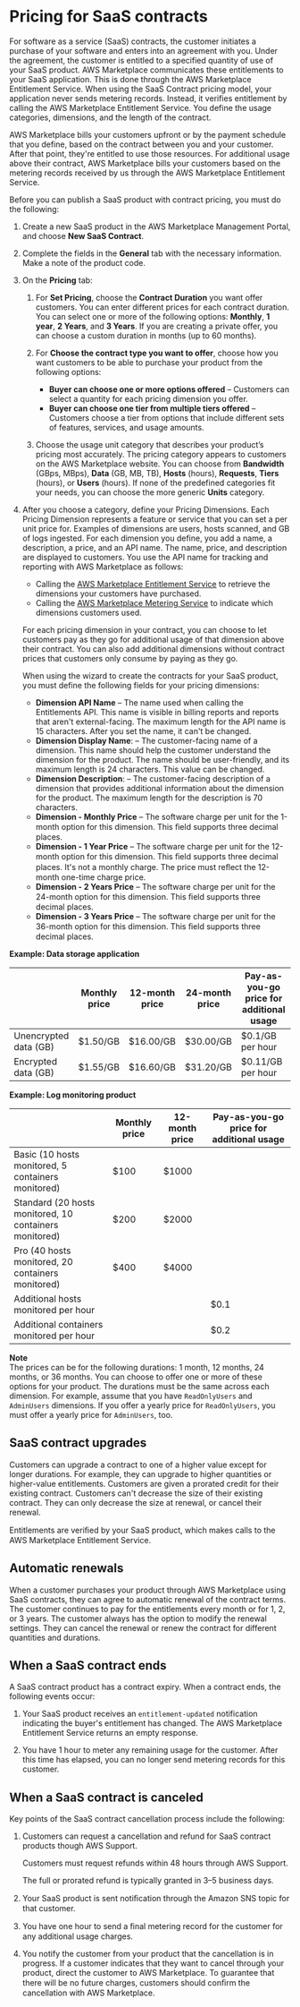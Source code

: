 # Pricing for SaaS contracts<a name="saas-contracts"></a>

For software as a service \(SaaS\) contracts, the customer initiates a purchase of your software and enters into an agreement with you\. Under the agreement, the customer is entitled to a specified quantity of use of your SaaS product\. AWS Marketplace communicates these entitlements to your SaaS application\. This is done through the AWS Marketplace Entitlement Service\. When using the SaaS Contract pricing model, your application never sends metering records\. Instead, it verifies entitlement by calling the AWS Marketplace Entitlement Service\. You define the usage categories, dimensions, and the length of the contract\. 

AWS Marketplace bills your customers upfront or by the payment schedule that you define, based on the contract between you and your customer\. After that point, they're entitled to use those resources\. For additional usage above their contract, AWS Marketplace bills your customers based on the metering records received by us through the AWS Marketplace Entitlement Service\. 

Before you can publish a SaaS product with contract pricing, you must do the following:

1. Create a new SaaS product in the AWS Marketplace Management Portal, and choose **New SaaS Contract**\.

1. Complete the fields in the **General** tab with the necessary information\. Make a note of the product code\.

1. On the **Pricing** tab:

   1. For **Set Pricing**, choose the **Contract Duration** you want offer customers\. You can enter different prices for each contract duration\. You can select one or more of the following options: **Monthly**, **1 year**, **2 Years**, and **3 Years**\. If you are creating a private offer, you can choose a custom duration in months \(up to 60 months\)\. 

   1. For **Choose the contract type you want to offer**, choose how you want customers to be able to purchase your product from the following options: 
      +  **Buyer can choose one or more options offered** – Customers can select a quantity for each pricing dimension you offer\.
      +  **Buyer can choose one tier from multiple tiers offered** – Customers choose a tier from options that include different sets of features, services, and usage amounts\. 

   1.  Choose the usage unit category that describes your product’s pricing most accurately\. The pricing category appears to customers on the AWS Marketplace website\. You can choose from **Bandwidth** \(GBps, MBps\), **Data** \(GB, MB, TB\), **Hosts** \(hours\), **Requests**, **Tiers** \(hours\), or **Users** \(hours\)\. If none of the predefined categories fit your needs, you can choose the more generic **Units** category\.

1. After you choose a category, define your Pricing Dimensions\. Each Pricing Dimension represents a feature or service that you can set a per unit price for\. Examples of dimensions are users, hosts scanned, and GB of logs ingested\. For each dimension you define, you add a name, a description, a price, and an API name\. The name, price, and description are displayed to customers\. You use the API name for tracking and reporting with AWS Marketplace as follows:
   + Calling the [AWS Marketplace Entitlement Service](https://docs.aws.amazon.com/marketplaceentitlement/latest/APIReference/Welcome.html) to retrieve the dimensions your customers have purchased\.
   + Calling the [AWS Marketplace Metering Service](https://docs.aws.amazon.com/marketplacemetering/latest/APIReference/Welcome.html) to indicate which dimensions customers used\.

    For each pricing dimension in your contract, you can choose to let customers pay as they go for additional usage of that dimension above their contract\. You can also add additional dimensions without contract prices that customers only consume by paying as they go\.

   When using the wizard to create the contracts for your SaaS product, you must define the following fields for your pricing dimensions:
   +  **Dimension API Name** – The name used when calling the Entitlements API\. This name is visible in billing reports and reports that aren't external\-facing\. The maximum length for the API name is 15 characters\. After you set the name, it can't be changed\. 
   +  **Dimension Display Name**: – The customer\-facing name of a dimension\. This name should help the customer understand the dimension for the product\. The name should be user\-friendly, and its maximum length is 24 characters\. This value can be changed\.
   +  **Dimension Description**: – The customer\-facing description of a dimension that provides additional information about the dimension for the product\. The maximum length for the description is 70 characters\.
   +  **Dimension \- Monthly Price** – The software charge per unit for the 1\-month option for this dimension\. This ﬁeld supports three decimal places\.
   +  **Dimension \- 1 Year Price** – The software charge per unit for the 12\-month option for this dimension\. This ﬁeld supports three decimal places\. It's not a monthly charge\. The price must reﬂect the 12\-month one\-time charge price\. 
   +  **Dimension \- 2 Years Price** – The software charge per unit for the 24\-month option for this dimension\. This ﬁeld supports three decimal places\.
   +  **Dimension \- 3 Years Price** – The software charge per unit for the 36\-month option for this dimension\. This ﬁeld supports three decimal places\.


**Example: Data storage application**  

|   | Monthly price  | 12\-month price  | 24\-month price  | Pay\-as\-you\-go price for additional usage  | 
| --- | --- | --- | --- | --- | 
|  Unencrypted data \(GB\)  |  $1\.50/GB  |  $16\.00/GB  |  $30\.00/GB  |  $0\.1/GB per hour  | 
|  Encrypted data \(GB\)  |  $1\.55/GB  |  $16\.60/GB  |  $31\.20/GB  |  $0\.11/GB per hour  | 


**Example: Log monitoring product**  

|   | Monthly price  | 12\-month price  | Pay\-as\-you\-go price for additional usage  | 
| --- | --- | --- | --- | 
|  Basic \(10 hosts monitored, 5 containers monitored\)  |  $100  |  $1000  |   | 
|  Standard \(20 hosts monitored, 10 containers monitored\)  |  $200  |  $2000  |   | 
|  Pro \(40 hosts monitored, 20 containers monitored\)  |  $400  |  $4000  |   | 
|  Additional hosts monitored per hour  |   |   |  $0\.1  | 
|  Additional containers monitored per hour  |   |   |  $0\.2  | 

**Note**  
The prices can be for the following durations: 1 month, 12 months, 24 months, or 36 months\. You can choose to offer one or more of these options for your product\. The durations must be the same across each dimension\. For example, assume that you have `ReadOnlyUsers` and `AdminUsers` dimensions\. If you offer a yearly price for `ReadOnlyUsers`, you must offer a yearly price for `AdminUsers`, too\.

## SaaS contract upgrades<a name="upgrades"></a>

 Customers can upgrade a contract to one of a higher value except for longer durations\. For example, they can upgrade to higher quantities or higher\-value entitlements\. Customers are given a prorated credit for their existing contract\. Customers can't decrease the size of their existing contract\. They can only decrease the size at renewal, or cancel their renewal\.

 Entitlements are veriﬁed by your SaaS product, which makes calls to the AWS Marketplace Entitlement Service\. 

## Automatic renewals<a name="automatic-renewals"></a>

 When a customer purchases your product through AWS Marketplace using SaaS contracts, they can agree to automatic renewal of the contract terms\. The customer continues to pay for the entitlements every month or for 1, 2, or 3 years\. The customer always has the option to modify the renewal settings\. They can cancel the renewal or renew the contract for different quantities and durations\. 

## When a SaaS contract ends<a name="saas-contract-ends"></a>

A SaaS contract product has a contract expiry\. When a contract ends, the following events occur: 

1.  Your SaaS product receives an `entitlement-updated` notification indicating the buyer's entitlement has changed\. The AWS Marketplace Entitlement Service returns an empty response\. 

1.  You have 1 hour to meter any remaining usage for the customer\. After this time has elapsed, you can no longer send metering records for this customer\. 

## When a SaaS contract is canceled<a name="saas-contract-cancellations"></a>

Key points of the SaaS contract cancellation process include the following: 

1. Customers can request a cancellation and refund for SaaS contract products though AWS Support\.

   Customers must request refunds within 48 hours through AWS Support\. 

   The full or prorated refund is typically granted in 3–5 business days\. 

1. Your SaaS product is sent notiﬁcation through the Amazon SNS topic for that customer\.

1. You have one hour to send a ﬁnal metering record for the customer for any additional usage charges\. 

1. You notify the customer from your product that the cancellation is in progress\. If a customer indicates that they want to cancel through your product, direct the customer to AWS Marketplace\. To guarantee that there will be no future charges, customers should conﬁrm the cancellation with AWS Marketplace\. 